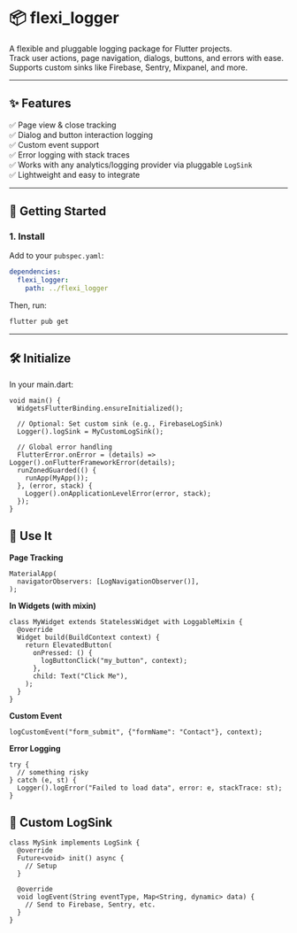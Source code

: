 # 📦 flexi_logger

A flexible and pluggable logging package for Flutter projects.  
Track user actions, page navigation, dialogs, buttons, and errors with ease.  
Supports custom sinks like Firebase, Sentry, Mixpanel, and more.

---

## ✨ Features

✅ Page view & close tracking  
✅ Dialog and button interaction logging  
✅ Custom event support  
✅ Error logging with stack traces  
✅ Works with any analytics/logging provider via pluggable `LogSink`  
✅ Lightweight and easy to integrate

---

## 🚀 Getting Started

### 1. Install

Add to your `pubspec.yaml`:

```yaml
dependencies:
  flexi_logger:
    path: ../flexi_logger
```

Then, run:

```sh
flutter pub get
```

---

## 🛠️ Initialize

In your main.dart:

```
void main() {
  WidgetsFlutterBinding.ensureInitialized();

  // Optional: Set custom sink (e.g., FirebaseLogSink)
  Logger().logSink = MyCustomLogSink();

  // Global error handling
  FlutterError.onError = (details) => Logger().onFlutterFrameworkError(details);
  runZonedGuarded(() {
    runApp(MyApp());
  }, (error, stack) {
    Logger().onApplicationLevelError(error, stack);
  });
}
```

## 📂 Use It

**Page Tracking**

```
MaterialApp(
  navigatorObservers: [LogNavigationObserver()],
);
```

**In Widgets (with mixin)**

```
class MyWidget extends StatelessWidget with LoggableMixin {
  @override
  Widget build(BuildContext context) {
    return ElevatedButton(
      onPressed: () {
        logButtonClick("my_button", context);
      },
      child: Text("Click Me"),
    );
  }
}
```

**Custom Event**

```
logCustomEvent("form_submit", {"formName": "Contact"}, context);

```

**Error Logging**

```
try {
  // something risky
} catch (e, st) {
  Logger().logError("Failed to load data", error: e, stackTrace: st);
}
```

## 🧩 Custom LogSink

```
class MySink implements LogSink {
  @override
  Future<void> init() async {
    // Setup
  }

  @override
  void logEvent(String eventType, Map<String, dynamic> data) {
    // Send to Firebase, Sentry, etc.
  }
}
```
